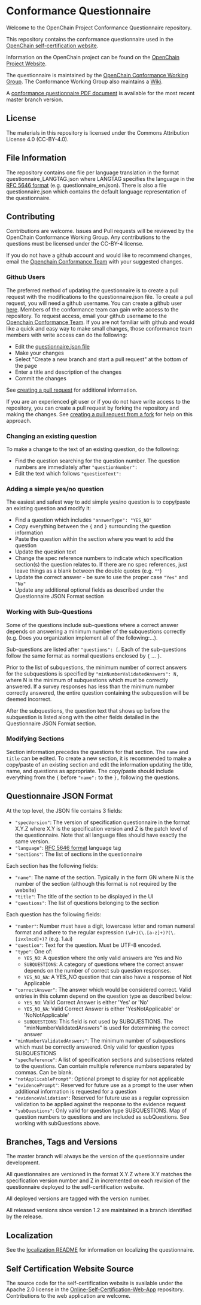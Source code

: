 # Conformance Questionnaire
Welcome to the OpenChain Project Conformance Questionnaire repository.

This repository contains the conformance questionnaire used in the [OpenChain self-certification website](https://certification.openchainproject.org/).

Information on the OpenChain project can be found on the [OpenChain Project Website](https://www.openchainproject.org).

The questionnaire is maintained by the [OpenChain Conformance Working Group](https://www.openchainproject.org/conformance).  The Conformance Working Group also maintains a [Wiki](https://wiki.linuxfoundation.org/openchain/start#openchain-conformance).

A [conformance questionnaire PDF document](https://openchain-project.github.io/conformance-questionnaire/questionnaire.pdf) is available for the most recent master branch version.

## License
The materials in this repository is licensed under the Commons Attribution License 4.0 (CC-BY-4.0).

## File Information
The repository contains one file per language translation in the format questionnaire_LANGTAG.json where LANGTAG specifies the language in the [RFC 5646 format](https://tools.ietf.org/html/rfc5646) (e.g. questionnaire_en.json).  There is also a file questionnaire.json which contains the default language representation of the questionnaire.

## Contributing
Contributions are welcome.  Issues and Pull requests will be reviewed by the OpenChain Conformance Working Group.  Any contributions to the questions must be licensed under the CC-BY-4 license.

If you do not have a github account and would like to recommend changes, email the [Openchain Conformance Team](mailto:Openchain-conformance@lists.linuxfoundation.org) with your suggested changes.

### Github Users
The preferred method of updating the questionnaire is to create a pull request with the modifications to the questionnaire.json file.  To create a pull request, you will need a github username.  You can create a github user [here](https://github.com/join).  Members of the conformance team can gain write access to the repository.  To request access, email your github username to the [Openchain Conformance Team](mailto:Openchain-conformance@lists.linuxfoundation.org).  If you are not familiar with github and would like a quick and easy way to make small changes, those conformance team members with write access can do the following:
* Edit the [questionnaire.json file](questionnaire.json)
* Make your changes
* Select "Create a new branch and start a pull request" at the bottom of the page
* Enter a title and description of the changes
* Commit the changes

See [creating a pull request](https://help.github.com/articles/creating-a-pull-request/) for additional information.

If you are an experienced git user or if you do not have write access to the repository, you can create a pull request by forking the repository and making the changes.  See [creating a pull request from a fork](https://help.github.com/articles/creating-a-pull-request-from-a-fork/) for help on this approach.

### Changing an existing question
To make a change to the text of an existing question, do the following:
* Find the question searching for the question number.  The question numbers are immediately after `"questionNumber":`
* Edit the text which follows `"questionText":`

### Adding a simple yes/no question
The easiest and safest way to add simple yes/no question is to copy/paste an existing question and modify it:
* Find a question which includes `"answerType": "YES_NO"`
* Copy everything between the `{` and `}` surrounding the question information
* Paste the question within the section where you want to add the question
* Update the question text
* Change the spec reference numbers to indicate which specification section(s) the question relates to.  If there are no spec references, just leave things as a blank between the double quotes (e.g. `""`)
* Update the correct answer - be sure to use the proper case `"Yes"` and `"No"`
* Update any additional optional fields as described under the Questionnaire JSON Format section

### Working with Sub-Questions
Some of the questions include sub-questions where a correct answer depends on answering a minimum number of the subquestions correctly (e.g. Does you organization implement all of the following:...).

Sub-questions are listed after `"questions": [`.  Each of the sub-questions follow the same format as normal questions enclosed by `{` ... `}`.

Prior to the list of subquestions, the minimum number of correct answers for the subquestions is specified by `"minNumberValidatedAnswers": N,` where N is the minimum of  subquestions which must be correctly answered.  If a survey responses has less than the minimum number correctly answered, the entire question containing the subquestion will be deemed incorrect.

After the subquestions, the question text that shows up before the subquestion is listed along with the other fields detailed in the Questionnaire JSON Format section.

### Modifying Sections
Section information precedes the questions for that section.  The `name` and `title` can be edited.  To create a new section, it is recommended to make a copy/paste of an existing section and edit the information updating the title, name, and questions as appropriate.  The copy/paste should include everything from the `{` before `"name":` to the `},` following the questions.

## Questionnaire JSON Format
At the top level, the JSON file contains 3 fields:
* `"specVersion"`: The version of specification questionnaire in the format X.Y.Z where X.Y is the specification version and Z is the patch level of the questionnaire.  Note that all language files should have exactly the same version.
* `"language"`: [RFC 5646 format](https://tools.ietf.org/html/rfc5646) language tag
* `"sections"`: The list of sections in the questionnaire

Each section has the following fields:
* `"name"`: The name of the section.  Typically in the form GN where N is the number of the section (although this format is not required by the website)
* `"title"`: The title of the section to be displayed in the UI
* `"questions"`: The list of questions belonging to the section

Each question has the following fields:
* `"number"`: Number must have a digit, lowercase letter and roman numeral format and adhere to the regular expression `(\d+)(\.[a-z]+)?(\.[ivxlmcd]+)?` (e.g. 1.a.i)
* `"question"`: Text for the question.  Must be UTF-8 encoded.
* `"type"`: One of:
  * `YES_NO`: A question where the only valid answers are Yes and No
  * `SUBQUESTIONS`: A category of questions where the correct answer depends on the number of correct sub question responses.
  * `YES_NO_NA`: A YES_NO question that can also have a response of Not Applicable
* `"correctAnswer"`: The answer which would be considered correct.  Valid entries in this column depend on the question type as described below:
  * `YES_NO`: Valid Correct Answer is either 'Yes' or 'No'
  * `YES_NO_NA`: Valid Correct Answer is either 'YesNotApplicable' or 'NoNotApplicable'
  * `SUBQUESTIONS`: This field is not used by SUBQUESTIONS.  The "minNumberValidatedAnswers" is used for determining the correct answer
* `"minNumberValidatedAnswers"`: The minimum number of subquestions which must be correctly answered.  Only valid for question types SUBQUESTIONS
* `"specReference"`: A list of specification sections and subsections related to the questions.  Can contain multiple reference numbers separated by commas.  Can be blank.
* `"notApplicablePrompt"`: Optional prompt to display for not applicable
* `"evidencePrompt"`: Reserved for future use as a prompt to the user when additional information is requested for a question
* `"evidenceValidation"`: Reserved for future use as a regular expression validation to be applied against the response to the evidence request
* `"subQuestions"`: Only valid for question type SUBQUESTIONS.  Map of question numbers to questions and are included as subQuestions.  See working with subQuestions above.

## Branches, Tags and Versions
The master branch will always be the version of the questionnaire under development.  

All questionnaires are versioned in the format X.Y.Z where X.Y matches the specification version number and Z in incremented on each revision of the questionnaire deployed to the self-certification website.

All deployed versions are tagged with the version number.

All released versions since version 1.2 are maintained in a branch identified by the release.

## Localization
See the [localization README](README-LOCALIZATION.md) for information on localizing the questionnaire.

## Self Certification Website Source
The source code for the self-certification website is available under the Apache 2.0 license in the [Online-Self-Certification-Web-App](https://github.com/OpenChain-Project/Online-Self-Certification-Web-App) repository.  Contributions to the web application are welcome.
